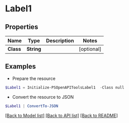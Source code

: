 # Label1
## Properties

Name | Type | Description | Notes
------------ | ------------- | ------------- | -------------
**Class** | **String** |  | [optional] 

## Examples

- Prepare the resource
```powershell
$Label1 = Initialize-PSOpenAPIToolsLabel1  -Class null
```

- Convert the resource to JSON
```powershell
$Label1 | ConvertTo-JSON
```

[[Back to Model list]](../README.md#documentation-for-models) [[Back to API list]](../README.md#documentation-for-api-endpoints) [[Back to README]](../README.md)

